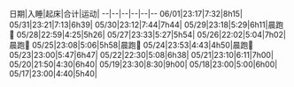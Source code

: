 日期|入睡|起床|合计|运动|
--|--|--|--|--|--
06/01|23:17|7:32|8h15|
05/31|23:21|7:13|6h39|
05/30|23:12|7:44|7h44|
05/29|23:18|5:29|6h11|晨跑:running:
05/28|22:59|4:25|5h26|
05/27|23:33|5:27|5h54|
05/26|22:02|5:04|7h02|晨跑:running:
05/25|23:08|5:06|5h58|晨跑:running:
05/24|23:53|4:43|4h50|晨跑:running:
05/23|23:00|5:47|6h47|
05/22|22:30|5:08|6h38|
05/21|23:10|6:11|7h00|
05/20|21:50|4:30|6h40|
05/19|23:30|8:30|9h00|
05/18|23:00|5:00|6h00|
05/17|23:00|4:40|5h40|

